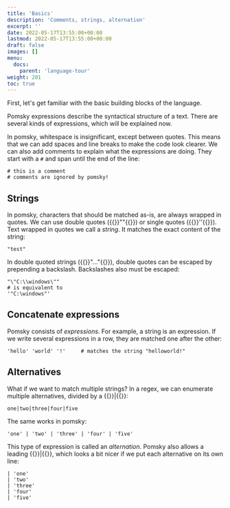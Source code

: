 ```yaml
---
title: 'Basics'
description: 'Comments, strings, alternation'
excerpt: ''
date: 2022-05-17T13:55:00+00:00
lastmod: 2022-05-17T13:55:00+00:00
draft: false
images: []
menu:
  docs:
    parent: 'language-tour'
weight: 201
toc: true
---
```


First, let's get familiar with the basic building blocks of the language.

Pomsky expressions describe the syntactical structure of a text. There are several kinds of
expressions, which will be explained now.

In pomsky, whitespace is insignificant, except between quotes. This means that we can add spaces
and line breaks to make the code look clearer. We can also add comments to explain what the
expressions are doing. They start with a `#` and span until the end of the line:

```pomsky
# this is a comment
# comments are ignored by pomsky!
```

## Strings

In pomsky, characters that should be matched as-is, are always wrapped in quotes. We can use
double quotes ({{<po>}}""{{</po>}}) or single quotes ({{<po>}}''{{</po>}}). Text
wrapped in quotes we call a _string_. It matches the exact content of the string:

```pomsky
"test"
```

In double quoted strings ({{<po>}}"..."{{</po>}}), double quotes can be escaped by
prepending a backslash. Backslashes also must be escaped:

```pomsky
"\"C:\\windows\""
# is equivalent to
'"C:\windows"'
```

## Concatenate expressions

Pomsky consists of _expressions_. For example, a string is an expression. If we write several
expressions in a row, they are matched one after the other:

```pomsky
'hello' 'world' '!'     # matches the string "helloworld!"
```

## Alternatives

What if we want to match multiple strings? In a regex, we can enumerate multiple alternatives,
divided by a {{<po>}}|{{</po>}}:

```regexp
one|two|three|four|five
```

The same works in pomsky:

```pomsky
'one' | 'two' | 'three' | 'four' | 'five'
```

This type of expression is called an _alternation_. Pomsky also allows a leading {{<po>}}|{{</po>}},
which looks a bit nicer if we put each alternative on its own line:

```pomsky
| 'one'
| 'two'
| 'three'
| 'four'
| 'five'
```

